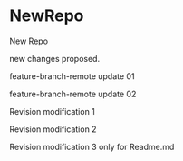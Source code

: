 # NewRepo
New Repo


new changes proposed.

feature-branch-remote update 01

feature-branch-remote update 02

Revision modification 1

Revision modification 2

Revision modification 3 only for Readme.md